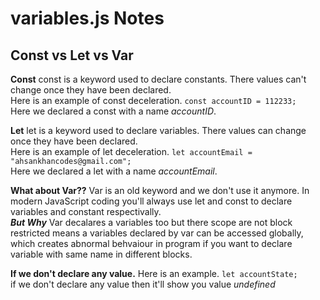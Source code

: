 # variables.js Notes

## Const vs Let vs Var

**Const**
const is a keyword used to declare constants. There values can't change once they have been declared.<br>
Here is an example of const deceleration. 
`const accountID = 112233;` <br>
Here we declared a const with a name *accountID*.

**Let**
let is a keyword used to declare variables. There values can change once they have been declared.<br>
Here is an example of let deceleration. 
`let accountEmail = "ahsankhancodes@gmail.com";` <br>
Here we declared a let with a name *accountEmail*.

**What about Var??**
Var is an old keyword and we don't use it anymore. In modern JavaScript coding you'll always use let and const to declare variables and constant respectivally. <br>
***But Why***
Var decalares a variables too but there scope are not block restricted means a variables declared by var can be accessed globally, which creates abnormal behvaiour in program if you want to declare variable with same name in different blocks.

**If we don't declare any value.**
Here is an example.
`let accountState;` <br>
if we don't declare any value then it'll show you value *undefined*

